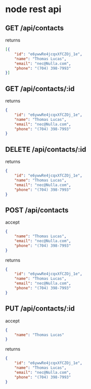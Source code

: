 # node rest api

## GET /api/contacts
returns 
```json
[{
    "id": "e6ywwRe4jcqxXfCZOj_1e",
    "name": "Thomas Lucas",
    "email": "nec@Nulla.com",
    "phone": "(704) 398-7993"
}]
```

## GET /api/contacts/:id
returns 
```json
{
    "id": "e6ywwRe4jcqxXfCZOj_1e",
    "name": "Thomas Lucas",
    "email": "nec@Nulla.com",
    "phone": "(704) 398-7993"
}
```

## DELETE /api/contacts/:id
returns 
```json
{
    "id": "e6ywwRe4jcqxXfCZOj_1e",
    "name": "Thomas Lucas",
    "email": "nec@Nulla.com",
    "phone": "(704) 398-7993"
}
```

## POST /api/contacts
accept 
```json
{
    "name": "Thomas Lucas",
    "email": "nec@Nulla.com",
    "phone": "(704) 398-7993"
}
```
returns 
```json
{
    "id": "e6ywwRe4jcqxXfCZOj_1e",
    "name": "Thomas Lucas",
    "email": "nec@Nulla.com",
    "phone": "(704) 398-7993"
}
```

## PUT /api/contacts/:id
accept 
```json 
{
    "name": "Thomas Lucas"
}
```
returns 
```json 
{
    "id": "e6ywwRe4jcqxXfCZOj_1e",
    "name": "Thomas Lucas",
    "email": "nec@Nulla.com",
    "phone": "(704) 398-7993"
}
```
